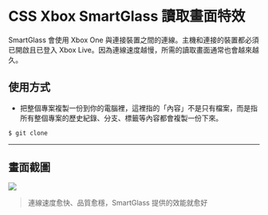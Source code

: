 # CSS Xbox SmartGlass 讀取畫面特效

SmartGlass 會使用 Xbox One 與連接裝置之間的連線。主機和連接的裝置都必須已開啟且已登入 Xbox Live。因為連線速度越慢，所需的讀取畫面通常也會越來越久。

## 使用方式
- 把整個專案複製一份到你的電腦裡，這裡指的「內容」不是只有檔案，而是指所有整個專案的歷史紀錄、分支、標籤等內容都會複製一份下來。
```sh
$ git clone
```

----

## 畫面截圖
![](https://i.imgur.com/V2JA9eM.gif)
> 連線速度愈快、品質愈穩，SmartGlass 提供的效能就愈好
